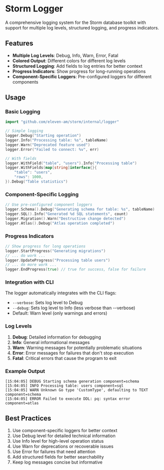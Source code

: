 # Storm Logger

A comprehensive logging system for the Storm database toolkit with support for multiple log levels, structured logging, and progress indicators.

## Features

- **Multiple Log Levels**: Debug, Info, Warn, Error, Fatal
- **Colored Output**: Different colors for different log levels
- **Structured Logging**: Add fields to log entries for better context
- **Progress Indicators**: Show progress for long-running operations
- **Component-Specific Loggers**: Pre-configured loggers for different components

## Usage

### Basic Logging

```go
import "github.com/eleven-am/storm/internal/logger"

// Simple logging
logger.Debug("Starting operation")
logger.Info("Processing table: %s", tableName)
logger.Warn("Deprecated feature used")
logger.Error("Failed to connect: %v", err)

// With fields
logger.WithField("table", "users").Info("Processing table")
logger.WithFields(map[string]interface{}{
    "table": "users",
    "rows": 1000,
}).Debug("Table statistics")
```

### Component-Specific Logging

```go
// Use pre-configured component loggers
logger.Schema().Debug("Generating schema for table: %s", tableName)
logger.SQL().Info("Generated %d SQL statements", count)
logger.Migration().Warn("Destructive change detected")
logger.Atlas().Debug("Atlas operation completed")
```

### Progress Indicators

```go
// Show progress for long operations
logger.StartProgress("Generating migrations")
// ... do work ...
logger.UpdateProgress("Processing table users")
// ... do more work ...
logger.EndProgress(true) // true for success, false for failure
```

### Integration with CLI

The logger automatically integrates with the CLI flags:

- `--verbose`: Sets log level to Debug
- `--debug`: Sets log level to Info (less verbose than --verbose)
- Default: Warn level (only warnings and errors)

### Log Levels

1. **Debug**: Detailed information for debugging
2. **Info**: General informational messages
3. **Warn**: Warning messages for potentially problematic situations
4. **Error**: Error messages for failures that don't stop execution
5. **Fatal**: Critical errors that cause the program to exit

### Example Output

```
[15:04:05] DEBUG Starting schema generation component=schema
[15:04:05] INFO Processing table: users component=sql
[15:04:05] WARN Unknown Go type 'CustomType', defaulting to TEXT component=schema
[15:04:05] ERROR Failed to execute DDL: pq: syntax error component=atlas
```

## Best Practices

1. Use component-specific loggers for better context
2. Use Debug level for detailed technical information
3. Use Info level for high-level operation status
4. Use Warn for deprecations or recoverable issues
5. Use Error for failures that need attention
6. Add structured fields for better searchability
7. Keep log messages concise but informative